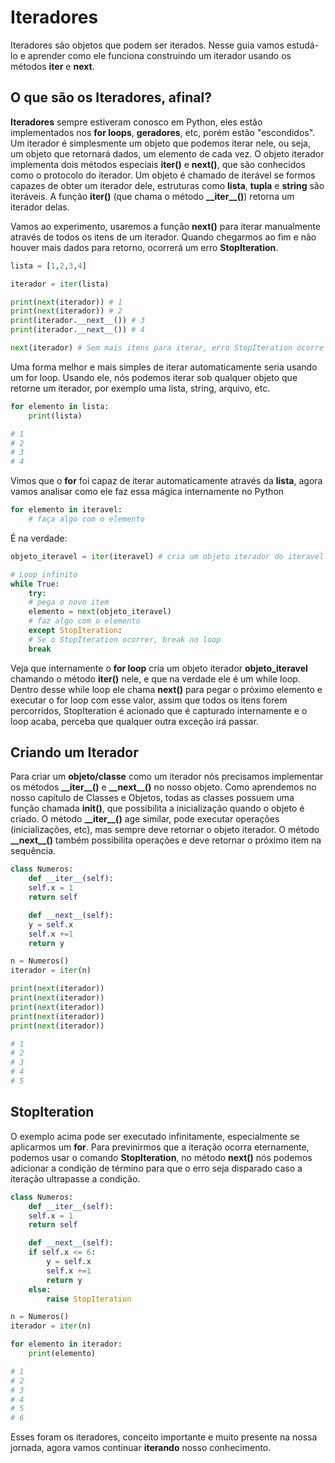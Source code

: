 # Iteradores

Iteradores são objetos que podem ser iterados. Nesse guia vamos estudá-lo e aprender como ele funciona construindo um iterador usando os métodos **__iter__** e **__next__**.

## O que são os Iteradores, afinal?

**Iteradores** sempre estiveram conosco em Python, eles estão implementados nos **for loops**, **geradores**, etc, porém estão "escondidos". Um iterador é simplesmente um objeto que podemos iterar nele, ou seja, um objeto que retornará dados, um elemento de cada vez. O objeto iterador implementa dois métodos especiais **__iter__()** e **__next__()**, que são conhecidos como o protocolo do iterador. Um objeto é chamado de iterável se formos capazes de obter um iterador dele, estruturas como **lista**, **tupla** e **string** são iteráveis. A função **iter()** (que chama o método **\_\_iter\_\_()**) retorna um iterador delas.	

Vamos ao experimento, usaremos a função **next()** para iterar manualmente através de todos os itens de um iterador. Quando chegarmos ao fim e não houver mais dados para retorno, ocorrerá um erro **StopIteration**.

```python
lista = [1,2,3,4]

iterador = iter(lista)

print(next(iterador)) # 1
print(next(iterador)) # 2
print(iterador.__next__()) # 3
print(iterador.__next__()) # 4

next(iterador) # Sem mais itens para iterar, erro StopIteration ocorre
```

Uma forma melhor e mais simples de iterar automaticamente seria usando um for loop. Usando ele, nós podemos iterar sob qualquer objeto que retorne um iterador, por exemplo uma lista, string, arquivo, etc.

```python
for elemento in lista:
    print(lista) 

# 1
# 2
# 3
# 4
```

Vimos que o **for** foi capaz de iterar automaticamente através da **lista**, agora vamos analisar como ele faz essa mágica internamente no Python

```python
for elemento in iteravel:
    # faça algo com o elemento
```

É na verdade:

```python
objeto_iteravel = iter(iteravel) # cria um objeto iterador do iteravel

# Loop infinito
while True:
    try:
	# pega o novo item
	elemento = next(objeto_iteravel)
	# faz algo com o elemento
    except StopIteration:
	# Se o StopIteration ocorrer, break no loop
	break  
```

Veja que internamente o **for loop** cria um objeto iterador **objeto_iteravel** chamando o método **iter()** nele, e que na verdade ele é um while loop. Dentro desse while loop ele chama **next()** para pegar o próximo elemento e executar o for loop com esse valor, assim que todos os itens forem percorridos, StopIteration é acionado que é capturado internamente e o loop acaba, perceba que qualquer outra exceção irá passar.

## Criando um Iterador

Para criar um **objeto/classe** como um iterador nós precisamos implementar os métodos **\_\_iter\_\_()** e **\_\_next\_\_()** no nosso objeto. Como aprendemos no nosso capítulo de Classes e Objetos, todas as classes possuem uma função chamada **__init__()**, que possibilita a inicialização quando o objeto é criado. O método **\_\_iter\_\_()** age similar, pode executar operações (inicializações, etc), mas sempre deve retornar o objeto iterador. O método **\_\_next\_\_()** também possibilita operações e deve retornar o próximo item na sequência.

```python
class Numeros:
    def __iter__(self):
	self.x = 1
	return self

    def __next__(self):
	y = self.x
	self.x +=1
	return y

n = Numeros()
iterador = iter(n)

print(next(iterador))
print(next(iterador))
print(next(iterador))
print(next(iterador))
print(next(iterador))

# 1
# 2
# 3
# 4
# 5
```

## StopIteration

O exemplo acima pode ser executado infinitamente, especialmente se aplicarmos um **for**. Para previnirmos que a iteração ocorra eternamente, podemos usar o comando **StopIteration**, no método **__next__()** nós podemos adicionar a condição de término para que o erro seja disparado caso a iteração ultrapasse a condição.

```python
class Numeros:
    def __iter__(self):
	self.x = 1
	return self

    def __next__(self):
	if self.x <= 6:
	    y = self.x
	    self.x +=1
	    return y
	else:
	    raise StopIteration

n = Numeros()
iterador = iter(n)

for elemento in iterador:
    print(elemento)

# 1
# 2
# 3
# 4
# 5
# 6
```

Esses foram os iteradores, conceito importante e muito presente na nossa jornada, agora vamos continuar **iterando** nosso conhecimento.










 




















		



























































































